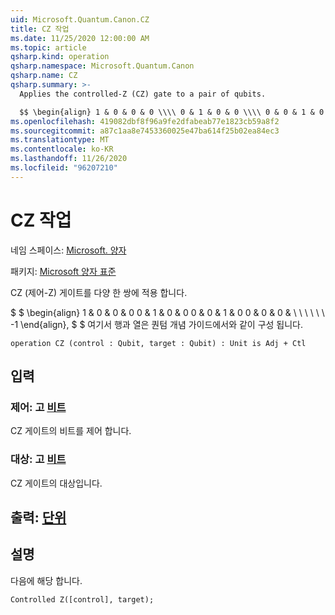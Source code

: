 ```yaml
---
uid: Microsoft.Quantum.Canon.CZ
title: CZ 작업
ms.date: 11/25/2020 12:00:00 AM
ms.topic: article
qsharp.kind: operation
qsharp.namespace: Microsoft.Quantum.Canon
qsharp.name: CZ
qsharp.summary: >-
  Applies the controlled-Z (CZ) gate to a pair of qubits.

  $$ \begin{align} 1 & 0 & 0 & 0 \\\\ 0 & 1 & 0 & 0 \\\\ 0 & 0 & 1 & 0 \\\\ 0 & 0 & 0 & -1 \end{align}, $$ where rows and columns are organized as in the quantum concepts guide.
ms.openlocfilehash: 419082dbf8f96a9fe2dfabeab77e1823cb59a8f2
ms.sourcegitcommit: a87c1aa8e7453360025e47ba614f25b02ea84ec3
ms.translationtype: MT
ms.contentlocale: ko-KR
ms.lasthandoff: 11/26/2020
ms.locfileid: "96207210"
---
```

# <a name="cz-operation"></a>CZ 작업

네임 스페이스: [Microsoft. 양자](xref:Microsoft.Quantum.Canon)

패키지: [Microsoft 양자 표준](https://nuget.org/packages/Microsoft.Quantum.Standard)


CZ (제어-Z) 게이트를 다양 한 쌍에 적용 합니다.

$ $ \begin{align} 1 & 0 & 0 & 0 0 & 1 & 0 & 0 0 & 0 & 1 & 0 0 & 0 & 0 & \\ \\ \\ \\ \\ \\ -1 \end{align}, $ $ 여기서 행과 열은 퀀텀 개념 가이드에서와 같이 구성 됩니다.

```qsharp
operation CZ (control : Qubit, target : Qubit) : Unit is Adj + Ctl
```


## <a name="input"></a>입력

### <a name="control--qubit"></a>제어: 고 [비트](xref:microsoft.quantum.lang-ref.qubit)

CZ 게이트의 비트를 제어 합니다.


### <a name="target--qubit"></a>대상: 고 [비트](xref:microsoft.quantum.lang-ref.qubit)

CZ 게이트의 대상입니다.



## <a name="output--unit"></a>출력: [단위](xref:microsoft.quantum.lang-ref.unit)



## <a name="remarks"></a>설명

다음에 해당 합니다.

```qsharp
Controlled Z([control], target);
```